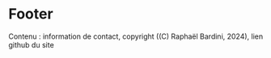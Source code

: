 # Footer

Contenu : information de contact, copyright ((C) Raphaël Bardini, 2024), lien github du site
